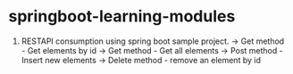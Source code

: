 # springboot-learning-modules

1. RESTAPI consumption using spring boot sample project.
        -> Get method - Get elements by id
        -> Get method - Get all elements
        -> Post method - Insert new elements
        -> Delete method - remove an element by id

